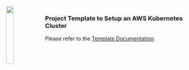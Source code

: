<img align=left src="../../../kubify/blob/master/docs/kubify.png" width="20%" height="20%">

### Project Template to Setup an AWS Kubernetes Cluster

Please refer to the [Template Documentation](../../../kubify/blob/master/docs/README.md).
